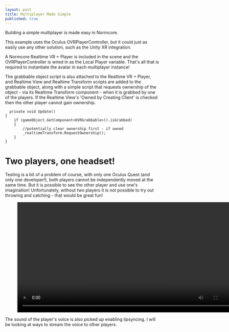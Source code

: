 ```yaml
---
layout: post
title: Multiplayer Made Simple
published: true
---
```


Building a simple multiplayer is made easy in Normcore. 

This example uses the Oculus OVRPlayerController, but it could just as easily use any other solution, such as the Unity XR integration.

A Normcore Realtime VR + Player is included in the scene and the OVRPlayerController is wired in as the Local Player variable. That's all that is required to instantiate the avatar in each multiplayer instance!

The grabbable object script is also attached to the Realtime VR + Player, and Realtime View and Realtime Transform scripts are added to the grabbable object, along with a simple script that requests ownership of the object - via its Realtime Transform component - when it is grabbed by one of the players. If the Realtime View's 'Owned by Creating Client' is checked then the other player cannot gain ownership.

      private void Update()
    {
        if (gameObject.GetComponent<OVRGrabbable>().isGrabbed)
        {
            //potentially clear ownership first - if owned
            _realtimeTransform.RequestOwnership();
        }
    }

# Two players, one headset!

Testing is a bit of a problem of course, with only one Oculus Quest (and only one developer!), both players cannot be independently moved at the same time. But it is possible to see the other player and use one's imagination! Unfortunately, without two players it is not possible to try out throwing and catching - that would be great fun!

<figure class="video_container">
  <video style="width:720px;" autoplay loop>
    <source src="\media\GAM750\normcore-2.1.mp4" type="video/mp4">
    Woops! Your browser does not support the HTML5 video tag.
  </video>
</figure>

The sound of the player's voice is also picked up enabling lipsyncing. I will be looking at ways to stream the voice to other players.

